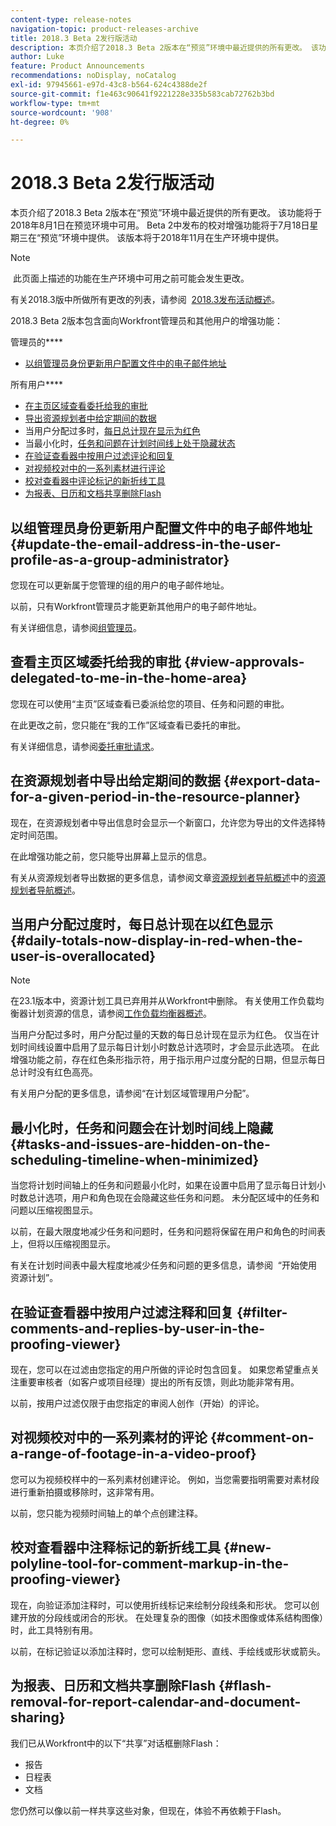 ```yaml
---
content-type: release-notes
navigation-topic: product-releases-archive
title: 2018.3 Beta 2发行版活动
description: 本页介绍了2018.3 Beta 2版本在“预览”环境中最近提供的所有更改。 该功能将于2018年8月1日在预览环境中可用。 Beta 2中发布的校对增强功能将于7月18日星期三在“预览”环境中提供。 该版本将于2018年11月在生产环境中提供。
author: Luke
feature: Product Announcements
recommendations: noDisplay, noCatalog
exl-id: 97945661-e97d-43c8-b564-624c4388de2f
source-git-commit: f1e463c90641f9221228e335b583cab72762b3bd
workflow-type: tm+mt
source-wordcount: '908'
ht-degree: 0%

---
```


# 2018.3 Beta 2发行版活动

本页介绍了2018.3 Beta 2版本在“预览”环境中最近提供的所有更改。 该功能将于2018年8月1日在预览环境中可用。 Beta 2中发布的校对增强功能将于7月18日星期三在“预览”环境中提供。 该版本将于2018年11月在生产环境中提供。

>[!NOTE]
>
> 此页面上描述的功能在生产环境中可用之前可能会发生更改。

有关2018.3版中所做所有更改的列表，请参阅  [2018.3发布活动概述](../../../../product-announcements/product-releases/quarterly-release-archive/2018.3-release-activity/2018-3-release-activity-overview.md)。

2018.3 Beta 2版本包含面向Workfront管理员和其他用户的增强功能：

管理员的&#x200B;****

* [以组管理员身份更新用户配置文件中的电子邮件地址](#update-the-email-address-in-the-user-profile-as-a-group-administrator)

所有用户&#x200B;****

* [在主页区域查看委托给我的审批](#view-approvals-delegated-to-me-in-the-home-area)
* [导出资源规划者中给定期间的数据](#export-data-for-a-given-period-in-the-resource-planner)
* 当用户分配过多时，[每日总计现在显示为红色](#daily-totals-now-display-in-red-when-the-user-is-overallocated)
* 当最小化时，[任务和问题在计划时间线上处于隐藏状态](#tasks-and-issues-are-hidden-on-the-scheduling-timeline-when-minimized)
* [在验证查看器中按用户过滤评论和回复](#filter-comments-and-replies-by-user-in-the-proofing-viewer)
* [对视频校对中的一系列素材进行评论](#comment-on-a-range-of-footage-in-a-video-proof)
* [校对查看器中评论标记的新折线工具](#new-polyline-tool-for-comment-markup-in-the-proofing-viewer)
* [为报表、日历和文档共享删除Flash](#flash-removal-for-report-calendar-and-document-sharing)

## 以组管理员身份更新用户配置文件中的电子邮件地址 {#update-the-email-address-in-the-user-profile-as-a-group-administrator}

您现在可以更新属于您管理的组的用户的电子邮件地址。 

以前，只有Workfront管理员才能更新其他用户的电子邮件地址。 

有关详细信息，请参阅[组管理员](../../../../administration-and-setup/manage-groups/group-roles/group-administrators.md)。

## 查看主页区域委托给我的审批 {#view-approvals-delegated-to-me-in-the-home-area}

您现在可以使用“主页”区域查看已委派给您的项目、任务和问题的审批。

在此更改之前，您只能在“我的工作”区域查看已委托的审批。

有关详细信息，请参阅[委托审批请求](../../../../review-and-approve-work/manage-approvals/delegate-approval-requests.md)。

## 在资源规划者中导出给定期间的数据 {#export-data-for-a-given-period-in-the-resource-planner}

现在，在资源规划者中导出信息时会显示一个新窗口，允许您为导出的文件选择特定时间范围。

在此增强功能之前，您只能导出屏幕上显示的信息。

有关从资源规划者导出数据的更多信息，请参阅文章[资源规划者导航概述](../../../../resource-mgmt/resource-planning/resource-planner-navigation.md)中的[资源规划者导航概述](../../../../resource-mgmt/resource-planning/resource-planner-navigation.md)。

## 当用户分配过度时，每日总计现在以红色显示 {#daily-totals-now-display-in-red-when-the-user-is-overallocated}

>[!NOTE]
>
>在23.1版本中，资源计划工具已弃用并从Workfront中删除。 有关使用工作负载均衡器计划资源的信息，请参阅[工作负载均衡器概述](../../../../resource-mgmt/workload-balancer/overview-workload-balancer.md)。

当用户分配过多时，用户分配过量的天数的每日总计现在显示为红色。 仅当在计划时间线设置中启用了显示每日计划小时数总计选项时，才会显示此选项。 在此增强功能之前，存在红色条形指示符，用于指示用户过度分配的日期，但显示每日总计时没有红色高亮。

有关用户分配的更多信息，请参阅“在计划区域管理用户分配”。

## 最小化时，任务和问题会在计划时间线上隐藏 {#tasks-and-issues-are-hidden-on-the-scheduling-timeline-when-minimized}

当您将计划时间轴上的任务和问题最小化时，如果在设置中启用了显示每日计划小时数总计选项，用户和角色现在会隐藏这些任务和问题。 未分配区域中的任务和问题以压缩视图显示。

以前，在最大限度地减少任务和问题时，任务和问题将保留在用户和角色的时间表上，但将以压缩视图显示。

有关在计划时间表中最大程度地减少任务和问题的更多信息，请参阅  “开始使用资源计划”。

## 在验证查看器中按用户过滤注释和回复 {#filter-comments-and-replies-by-user-in-the-proofing-viewer}

现在，您可以在过滤由您指定的用户所做的评论时包含回复。 如果您希望重点关注重要审核者（如客户或项目经理）提出的所有反馈，则此功能非常有用。

以前，按用户过滤仅限于由您指定的审阅人创作（开始）的评论。

## 对视频校对中的一系列素材的评论 {#comment-on-a-range-of-footage-in-a-video-proof}

您可以为视频校样中的一系列素材创建评论。 例如，当您需要指明需要对素材段进行重新拍摄或移除时，这非常有用。

以前，您只能为视频时间轴上的单个点创建注释。

## 校对查看器中注释标记的新折线工具 {#new-polyline-tool-for-comment-markup-in-the-proofing-viewer}

现在，向验证添加注释时，可以使用折线标记来绘制分段线条和形状。 您可以创建开放的分段线或闭合的形状。 在处理复杂的图像（如技术图像或体系结构图像）时，此工具特别有用。

以前，在标记验证以添加注释时，您可以绘制矩形、直线、手绘线或形状或箭头。

## 为报表、日历和文档共享删除Flash {#flash-removal-for-report-calendar-and-document-sharing}

我们已从Workfront中的以下“共享”对话框删除Flash：

* 报告
* 日程表
* 文档

您仍然可以像以前一样共享这些对象，但现在，体验不再依赖于Flash。
